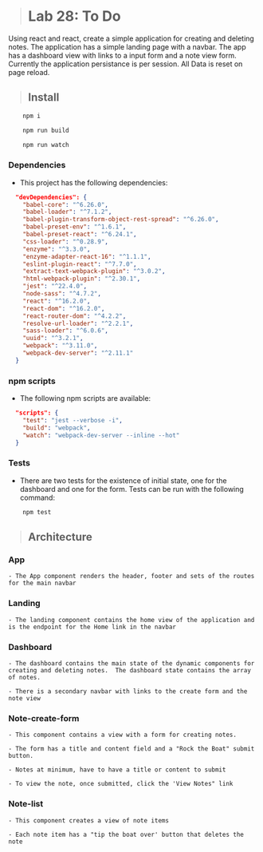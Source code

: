 ># Lab 28: To Do

Using react and react, create a simple application for creating and deleting notes. The application has a simple landing page with a navbar. The app has a dashboard view with links to a input form and a note view form.  Currently the application persistance is per session.  All Data is reset on page reload.

>## Install

```BASH
    npm i
```


```BASH
    npm run build
```

```BASH
    npm run watch
```

### Dependencies 

- This project has the following dependencies:

```JSON
  "devDependencies": {
    "babel-core": "^6.26.0",
    "babel-loader": "^7.1.2",
    "babel-plugin-transform-object-rest-spread": "^6.26.0",
    "babel-preset-env": "^1.6.1",
    "babel-preset-react": "^6.24.1",
    "css-loader": "^0.28.9",
    "enzyme": "^3.3.0",
    "enzyme-adapter-react-16": "^1.1.1",
    "eslint-plugin-react": "^7.7.0",
    "extract-text-webpack-plugin": "^3.0.2",
    "html-webpack-plugin": "^2.30.1",
    "jest": "^22.4.0",
    "node-sass": "^4.7.2",
    "react": "^16.2.0",
    "react-dom": "^16.2.0",
    "react-router-dom": "^4.2.2",
    "resolve-url-loader": "^2.2.1",
    "sass-loader": "^6.0.6",
    "uuid": "^3.2.1",
    "webpack": "^3.11.0",
    "webpack-dev-server": "^2.11.1"
  }
```

### npm scripts

- The following npm scripts are available:

```JSON
  "scripts": {
    "test": "jest --verbose -i",
    "build": "webpack",
    "watch": "webpack-dev-server --inline --hot"
  }
```

### Tests

  - There are two tests for the existence of initial state, one for the dashboard and one for the form.  Tests can be run with the following command:

```BASH
    npm test
```


>## Architecture 

  ### App

    - The App component renders the header, footer and sets of the routes for the main navbar

  ### Landing

    - The landing component contains the home view of the application and is the endpoint for the Home link in the navbar

  ### Dashboard

    - The dashboard contains the main state of the dynamic components for creating and deleting notes.  The dashboard state contains the array of notes. 

    - There is a secondary navbar with links to the create form and the note view

  ### Note-create-form

    - This component contains a view with a form for creating notes.

    - The form has a title and content field and a "Rock the Boat" submit button.

    - Notes at minimum, have to have a title or content to submit

    - To view the note, once submitted, click the 'View Notes" link

  ### Note-list

    - This component creates a view of note items

    - Each note item has a "tip the boat over' button that deletes the note





